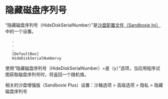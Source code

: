 # 隐藏磁盘序列号

“隐藏磁盘序列号（HideDiskSerialNumber）”是[沙盘配置文件（Sandboxie Ini）](SandboxieIni.md)中的一个设置。

```
   .
   .
   .
   [DefaultBox]
   HideDiskSerialNumber=y
```
使用“隐藏磁盘序列号（HideDiskSerialNumber）=是（y）”选项，当应用程序试图获取磁盘序列号时，将返回一个随机值。

相关的沙盘增强版（Sandboxie Plus）设置：沙箱选项 > 高级选项 > 隐私 > 隐藏磁盘序列号